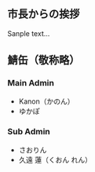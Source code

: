 ## 市長からの挨拶
Sanple text...

## 鯖缶（敬称略）
### Main Admin
- Kanon（かのん）
- ゆかぽ

### Sub Admin
- さおりん  
- 久遠 蓮（くおん れん）